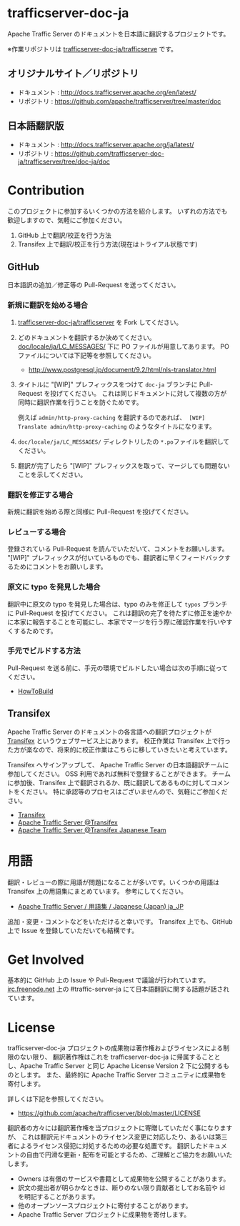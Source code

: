 # trafficserver-doc-ja

Apache Traffic Server のドキュメントを日本語に翻訳するプロジェクトです。

※作業リポジトリは [trafficserver-doc-ja/trafficserve](https://github.com/trafficserver-doc-ja/trafficserver/tree/doc-ja/doc) です。

## オリジナルサイト／リポジトリ

- ドキュメント : http://docs.trafficserver.apache.org/en/latest/
- リポジトリ : https://github.com/apache/trafficserver/tree/master/doc

## 日本語翻訳版

- ドキュメント : http://docs.trafficserver.apache.org/ja/latest/
- リポジトリ : https://github.com/trafficserver-doc-ja/trafficserver/tree/doc-ja/doc

# Contribution

このプロジェクトに参加するいくつかの方法を紹介します。
いずれの方法でも歓迎しますので、気軽にご参加ください。

1. GitHub 上で翻訳/校正を行う方法
2. Transifex 上で翻訳/校正を行う方法(現在はトライアル状態です)

## GitHub

日本語訳の追加／修正等の Pull-Request を送ってください。

### 新規に翻訳を始める場合

1. [trafficserver-doc-ja/trafficserver](https://github.com/trafficserver-doc-ja/trafficserver) を Fork してください。
2. どのドキュメントを翻訳するか決めてください。
   [doc/locale/ja/LC_MESSAGES/](https://github.com/trafficserver-doc-ja/trafficserver/tree/doc-ja/doc/locale/ja/LC_MESSAGES) 下に
   PO ファイルが用意してあります。
   PO ファイルについては下記等を参照してください。
   - http://www.postgresql.jp/document/9.2/html/nls-translator.html
3. タイトルに "[WIP]" プレフィックスをつけて `doc-ja`  ブランチに  Pull-Request を投げてください。
   これは同じドキュメントに対して複数の方が同時に翻訳作業を行うことを防ぐためです。
   
   例えば `admin/http-proxy-caching` を翻訳するのであれば、` [WIP] Translate admin/http-proxy-caching` のようなタイトルになります。
4. `doc/locale/ja/LC_MESSAGES/` ディレクトリしたの `*.po`ファイルを翻訳してください。 
5. 翻訳が完了したら "[WIP]" プレフィックスを取って、マージしても問題ないことを示してください。

### 翻訳を修正する場合

新規に翻訳を始める際と同様に Pull-Request を投げてください。

### レビューする場合

登録されている Pull-Request を読んでいただいて、コメントをお願いします。
"[WIP]" プレフィックスが付いているものでも、翻訳者に早くフィードバックするためにコメントをお願いします。

### 原文に typo を発見した場合

翻訳中に原文の typo を発見した場合は、typo のみを修正して `typos` ブランチに Pull-Request を投げてください。
これは翻訳の完了を待たずに修正を速やかに本家に報告することを可能にし、本家でマージを行う際に確認作業を行いやすくするためです。

### 手元でビルドする方法

Pull-Request を送る前に、手元の環境でビルドしたい場合は次の手順に従ってください。

- [HowToBuild](https://github.com/trafficserver-doc-ja/trafficserver-doc-ja/blob/master/HowToBuild.rst)

## Transifex

Apache Traffic Server のドキュメントの各言語への翻訳プロジェクトが [Transifex](https://www.transifex.com/) というウェブサービス上にあります。
校正作業は Transifex 上で行った方が楽なので、将来的に校正作業はこちらに移していきたいと考えています。

Transifex へサインアップして、 Apache Traffic Server の日本語翻訳チームに参加してください。
OSS 利用であれば無料で登録することができます。
チームに参加後、Transifex 上で翻訳されるか、既に翻訳してあるものに対してコメントをください。
特に承認等のプロセスはございませんので、気軽にご参加ください。

- [Transifex](https://www.transifex.com/)
- [Apache Traffic Server @Transifex](https://www.transifex.com/projects/p/traffic-server-admin/)
- [Apache Traffic Server @Transifex Japanese Team](https://www.transifex.com/projects/p/traffic-server-admin/language/ja_JP/)

# 用語

翻訳・レビューの際に用語が問題になることが多いです。いくつかの用語は Transifex 上の用語集にまとめています。
参考にしてください。

- [Apache Traffic Server / 用語集 / Japanese (Japan) ja_JP](https://www.transifex.com/projects/p/traffic-server-admin/glossary/l/ja_JP/)

追加・変更・コメントなどをいただけると幸いです。
Transifex 上でも、GitHub 上で Issue を登録していただいても結構です。

# Get Involved

基本的に GitHub 上の Issue や Pull-Request で議論が行われています。
[irc.freenode.net](http://freenode.net) 上の #traffic-server-ja にて日本語翻訳に関する話題が話されています。

# License

trafficserver-doc-ja プロジェクトの成果物は著作権およびライセンスによる制限のない限り、
翻訳著作権はこれを trafficserver-doc-ja に帰属することとし、Apache Traffic Server と同じ
Apache License Version 2 下に公開するものとします。
また、最終的に Apache Traffic Server コミュニティに成果物を寄付します。

詳しくは下記を参照してください。

- https://github.com/apache/trafficserver/blob/master/LICENSE

翻訳者の方々には翻訳著作権を当プロジェクトに寄贈していただく事になりますが、
これは翻訳元ドキュメントのライセンス変更に対応したり、あるいは第三者によるライセンス侵犯に対処するための必要な処置です。
翻訳したドキュメントの自由で円滑な更新・配布を可能とするため、ご理解とご協力をお願いいたします。

- Owners は有償のサービスや書籍として成果物を公開することがあります。
- 訳文の提出者が明らかなときは、断りのない限り貢献者としてお名前や id を明記することがあります。
- 他のオープンソースプロジェクトに寄付することがあります。
- Apache Traffic Server プロジェクトに成果物を寄付します。

